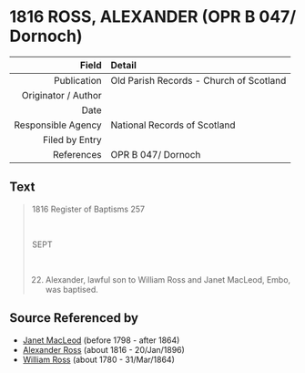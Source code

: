 ﻿---
layout: page
permalink: /sources/s40904091
---

# 1816 ROSS, ALEXANDER (OPR B 047/ Dornoch)

Field | Detail
---:|:---
Publication | Old Parish Records - Church of Scotland
Originator / Author | 
Date | 
Responsible Agency | National Records of Scotland
Filed by Entry | 
References | OPR B 047/ Dornoch

## Text

> 1816 Register of Baptisms 257
>
> <br/>
>
> SEPT
>
> <br/>
>
> 22. Alexander, lawful son to William Ross and Janet MacLeod, Embo, was baptised.
>

## Source Referenced by

* [Janet MacLeod](../people/@14483646@-janet-macleod-b1798-d1864.md) (before 1798 - after 1864)
* [Alexander Ross](../people/@81387900@-alexander-ross-b1816-d1896-1-20.md) (about 1816 - 20/Jan/1896)
* [William Ross](../people/@39617772@-william-ross-b1780-d1864-3-31.md) (about 1780 - 31/Mar/1864)

